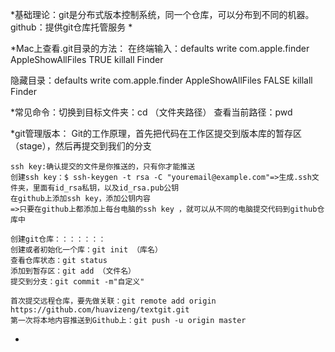 
*基础理论：git是分布式版本控制系统，同一个仓库，可以分布到不同的机器。
        github：提供git仓库托管服务
*




*Mac上查看.git目录的方法：
    在终端输入：defaults write com.apple.finder AppleShowAllFiles TRUE
            killall Finder

隐藏目录：defaults write com.apple.finder AppleShowAllFiles FALSE
        killall Finder




*常见命令：切换到目标文件夹：cd （文件夹路径）
         查看当前路径：pwd

*git管理版本：
    Git的工作原理，首先把代码在工作区提交到版本库的暂存区（stage），然后再提交到我们的分支
    
    ssh key:确认提交的文件是你推送的，只有你才能推送
    创建ssh key：$ ssh-keygen -t rsa -C "youremail@example.com"=>生成.ssh文件夹，里面有id_rsa私钥，以及id_rsa.pub公钥 
    在github上添加ssh key，添加公钥内容
    =>只要在github上都添加上每台电脑的ssh key ，就可以从不同的电脑提交代码到github仓库中

    创建git仓库：：：：：：：
    创建或者初始化一个库：git init （库名）
    查看仓库状态：git status
    添加到暂存区：git add （文件名）
    提交到分支：git commit -m"自定义"

    首次提交远程仓库，要先做关联：git remote add origin https://github.com/huavizeng/textgit.git
    第一次将本地内容推送到Github上：git push -u origin master
*








